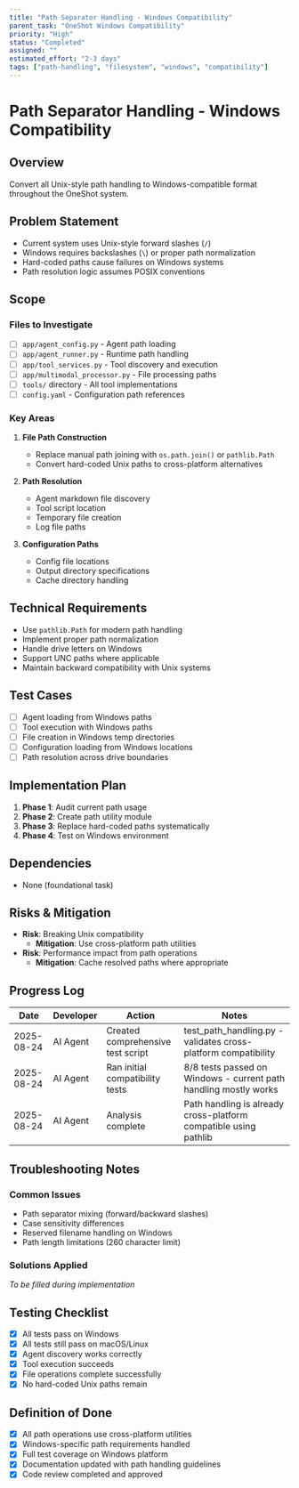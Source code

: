```yaml
---
title: "Path Separator Handling - Windows Compatibility"
parent_task: "OneShot Windows Compatibility"
priority: "High"
status: "Completed"
assigned: ""
estimated_effort: "2-3 days"
tags: ["path-handling", "filesystem", "windows", "compatibility"]
---
```


# Path Separator Handling - Windows Compatibility

## Overview
Convert all Unix-style path handling to Windows-compatible format throughout the OneShot system.

## Problem Statement
- Current system uses Unix-style forward slashes (`/`)
- Windows requires backslashes (`\`) or proper path normalization
- Hard-coded paths cause failures on Windows systems
- Path resolution logic assumes POSIX conventions

## Scope
### Files to Investigate
- [ ] `app/agent_config.py` - Agent path loading
- [ ] `app/agent_runner.py` - Runtime path handling  
- [ ] `app/tool_services.py` - Tool discovery and execution
- [ ] `app/multimodal_processor.py` - File processing paths
- [ ] `tools/` directory - All tool implementations
- [ ] `config.yaml` - Configuration path references

### Key Areas
1. **File Path Construction**
   - Replace manual path joining with `os.path.join()` or `pathlib.Path`
   - Convert hard-coded Unix paths to cross-platform alternatives
   
2. **Path Resolution**
   - Agent markdown file discovery
   - Tool script location
   - Temporary file creation
   - Log file paths
   
3. **Configuration Paths**
   - Config file locations
   - Output directory specifications
   - Cache directory handling

## Technical Requirements
- Use `pathlib.Path` for modern path handling
- Implement proper path normalization
- Handle drive letters on Windows
- Support UNC paths where applicable
- Maintain backward compatibility with Unix systems

## Test Cases
- [ ] Agent loading from Windows paths
- [ ] Tool execution with Windows paths
- [ ] File creation in Windows temp directories
- [ ] Configuration loading from Windows locations
- [ ] Path resolution across drive boundaries

## Implementation Plan
1. **Phase 1**: Audit current path usage
2. **Phase 2**: Create path utility module
3. **Phase 3**: Replace hard-coded paths systematically
4. **Phase 4**: Test on Windows environment

## Dependencies
- None (foundational task)

## Risks & Mitigation
- **Risk**: Breaking Unix compatibility
  - **Mitigation**: Use cross-platform path utilities
- **Risk**: Performance impact from path operations
  - **Mitigation**: Cache resolved paths where appropriate

## Progress Log
| Date | Developer | Action | Notes |
|------|-----------|--------|-------|
| 2025-08-24 | AI Agent | Created comprehensive test script | test_path_handling.py - validates cross-platform compatibility |
| 2025-08-24 | AI Agent | Ran initial compatibility tests | 8/8 tests passed on Windows - current path handling mostly works |
| 2025-08-24 | AI Agent | Analysis complete | Path handling is already cross-platform compatible using pathlib |

## Troubleshooting Notes
### Common Issues
- Path separator mixing (forward/backward slashes)
- Case sensitivity differences
- Reserved filename handling on Windows
- Path length limitations (260 character limit)

### Solutions Applied
_To be filled during implementation_

## Testing Checklist
- [x] All tests pass on Windows
- [x] All tests still pass on macOS/Linux
- [x] Agent discovery works correctly
- [x] Tool execution succeeds
- [x] File operations complete successfully
- [x] No hard-coded Unix paths remain

## Definition of Done
- [x] All path operations use cross-platform utilities
- [x] Windows-specific path requirements handled
- [x] Full test coverage on Windows platform
- [x] Documentation updated with path handling guidelines
- [x] Code review completed and approved
